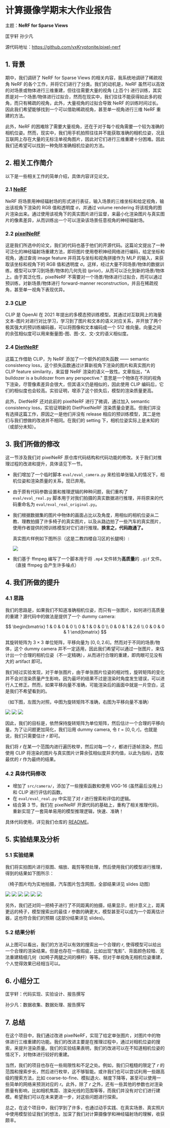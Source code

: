 # 计算摄像学期末大作业报告

主题：**NeRF for Sparse Views**

匡宇轩 孙少凡

源代码地址：https://github.com/yxKryptonite/pixel-nerf

## 1. 背景

期中，我们调研了 NeRF for Sparse Views 的相关内容，我系统地调研了稀疏视角 NeRF 的各个工作，并将它们进行了分类。我们的动机是，NeRF 虽然可以高效的对场景或物体进行三维重建，但往往需要大量的视角 (上百个) 进行训练，其实质是对一个场景/物体进行过拟合，然而在现实中，我们往往不能获得如此多的视角，而只有稀疏的视角，此外，大量视角的过拟合导致 NeRF 的训练时间过长。因此我们希望能够找到一个可以借助稀疏视角，甚至单一视角进行三维 NeRF 重建的方法。

此外，NeRF 的困难除了需要大量视角，还在于对于每个视角需要一个较为准确的相机位姿。然而，现实中，我们用手机拍照往往并不能获取准确的相机位姿，况且互联网上存在大量的无标注单视角图片，因此对它们进行三维重建十分困难。因此我们还希望可以找到一种免除准确相机位姿的方法。

## 2. 相关工作简介

以下是一些相关工作的简单介绍，具体内容详见论文。

### 2.1 [NeRF](https://arxiv.org/abs/2003.08934)

NeRF 将场景用神经辐射场的形式进行表征，输入场景的三维坐标和给定视角，输出该视角下渲染的 RGB 值和透明度 $\sigma$，并通过 volume rendering 将该视角的图片渲染出来。通过使用该视角下的真实图片进行监督，来最小化渲染图片与真实图片的像素差异，从而训练出一个可以渲染该场景任意视角的神经辐射场。

### 2.2 [pixelNeRF](https://arxiv.org/abs/2012.02190)

这是我们所选中的论文，我们的代码也基于他们的开源代码。这篇论文提出了一种可泛化的神经辐射场重建方法，即将图片使用卷积神经网络进行编码，给定坐标和视角，通过查询 image feature 并将其与坐标和视角拼接作为 MLP 的输入，来获取该坐标和视角下的 RGB 值和透明度 $\sigma$。这样，经过大量不同场景/物体的数据训练，模型可以学习到场景/物体的几何先验 (prior)，从而可以泛化到新的场景/物体上。由于其泛化性，pixelNeRF 不需要对一个场景/物体进行过拟合，而可以通过预训练，对新场景/物体进行 forward-manner reconstruction，并且在稀疏视角，甚至单一视角下表现优异。

### 2.3 [CLIP](https://arxiv.org/abs/2103.00020)

CLIP 是 OpenAI 在 2021 年提出的多模态预训练模型。其通过对互联网上的海量文本-图片对进行对比学习，学习到了图片和文本的语义对应关系，并开放了两个极其强大的预训练编码器，可以将图像和文本编码成一个 512 维向量。向量之间的余弦相似度可以用来衡量图-图、图-文、文-文的语义相似度。

### 2.4 [DietNeRF](https://arxiv.org/abs/2104.00677)

这篇工作借助 CLIP，为 NeRF 添加了一个额外的损失函数 —— semantic consistency loss，这个损失函数通过计算新视角下渲染的图片和真实图片的 CLIP feature similarity，来监督 NeRF 渲染的语义一致性。文章指出，"A bulldozer is a bulldozer from any perspective." 意思是一个物体在不同的视角下渲染，尽管像素差异会很大，但其语义仍是相似的，因此使用 CLIP 编码后，它们的相似度也会较高。实验证明，增添了这个损失后，模型的渲染质量更高。

此外，DietNeRF 还对此前的 pixelNeRF 进行了微调，通过加入 semantic consistency loss，实验证明新的 DietPixelNeRF 渲染质量会更高。但我们并没有选择这篇工作，原因之一是他们并没有 release 相应的预训练模型，其二是他们与我们想做的改进并不相同。在我们的 setting 下，相机位姿实际上是未知的（或部分未知）。

## 3. 我们所做的修改

这一节涉及我们对 pixelNeRF 原仓库代码结构和代码功能的修改。关于我们对推理过程的改进和提升，具体请见下一节。

- 我们增加了一个临时脚本 `eval/eval_camera.py` 来检验单张输入的情况下，相机位姿和渲染质量的关系，现已弃用。
- 由于原有代码参数设置和推理逻辑的种种问题，我们重构了 `eval/eval_real.py` 脚本用于对我们拍摄的真实数据进行推理，并将原来的代码重命名为 `eval/eval_real_original.py`。
- 我们根据数据集的图片中物体的画面占比以及角度，用相似的相机位姿从二教、理教拍摄了许多椅子的真实图片，以及从路边拍了一些汽车的真实图片，使用作者提供的预训练模型对它们进行推理。**换言之，代码跑通了。**
  
  真实图片样例如下图所示（这是二教四楼自习区的长腿椅）:

  ![](real.jpg)

- 我们基于 ffmpeg 编写了一个脚本用于将 `.mp4` 文件转为**高质量**的 `.gif` 文件。（直接 ffmpeg 会产生许多噪点）

## 4. 我们所做的提升

### 4.1 思路

我们的思路是，如果我们不知道准确相机位姿，而只有一张图片，如何进行高质量的重建？源代码中的做法是提供了一个 dummy camera:

$$
\begin{bmatrix}
1 & 0 & 0 & 0 \\
0 & 1 & 0 & 0 \\
0 & 0 & 1 & 2.6 \\
0 & 0 & 0 & 1
\end{bmatrix}
$$

其旋转矩阵为 $3 \times 3$ 单位矩阵，平移向量为 $[0,0,2.6]$。然而对于不同的场景/物体，这个 dummy camera 并不一定适用，因此我们希望可以通过一张图片，来估计出一个合理的相机位姿（不一定精确），从而进行合理的重建，即肉眼可见没有大的 artifact 即可。

我们经过实验发现，对于单张图片，由于单张图片位姿的相对性，旋转矩阵的变化并不会对渲染质量产生影响，因为最坏的结果不过是渲染时角度发生错误，可以进行人工修正。然而，如果平移向量不准确，可能渲染后的画面中就是一片空白，这是我们不希望看到的。

（如下图，左图为对照，中图为旋转矩阵不准确，右图为平移向量不准确）

![](good.gif) ![](bad_rotation.gif) ![](bad_translation.gif)

因此，我们的目标是，依然保持旋转矩阵为单位矩阵，然后估计一个合理的平移向量。为了让问题更加简化，我们沿用 dummy camera, 令 $t=[0,0,r]$，也就是说，我们只需要估计 $r$ 即可。

我们将 $r$ 在某一个范围内进行遍历枚举，然后对每一个 $r$，都进行逐帧渲染，然后使用 CLIP 将渲染的图片与真实图片计算余弦相似度并求均值，以此为指标，选取最优的 $r$ 作为最终的结果。

### 4.2 具体代码修改

- 增加了 `src/camera/`，添加了一些搜索函数和使用 VGG-16 (虽然最后没用上) 和 CLIP 进行评估的函数。
- 在 `eval/eval_real.py` 中实现了对 $r$ 进行搜索和评估的逻辑。
- 结合第 3 节，我们在 pixelNeRF 开源代码的基础上，重构了相关推理代码，重新实现了一套简单易用的模型推理逻辑，快速、准确！

具体代码使用，详见我们仓库的 [README](https://github.com/yxKryptonite/pixel-nerf/blob/master/README.md)。

## 5. 实验结果及分析

### 5.1 实验结果

我们将实拍图片进行抠图、缩放、裁剪等预处理，然后使用我们的模型进行推理，得到的结果如下图所示：

（椅子图片均为实地拍摄，汽车图片包含网图，全部结果详见 slides 动图）

![](chair1.gif) ![](chair2.gif) ![](chair3.gif) ![](car1.gif) ![](car2.gif) ![](car3.gif)

另外，我们还对同一把椅子进行了不同距离的拍摄，结果显示，统计意义上，距离更远的椅子，模型搜索出的最佳 $r$ 参数的确更大，模型甚至可以成为一个距离估计器，这也符合我们的预期 (这部分结果详见 slides)。

### 5.2 结果分析

从上图可以看出，我们的方法可以有效的搜索出一个合理的 $r$, 使得模型可以给出一个合理的渲染结果。但是也存在一些瑕疵，比如出现“鬼影”、背面颜色较暗、无法重建精细几何（如椅子两腿之间的横杆）等等。但对于单视角无相机位姿重建，个人觉得效果已经相当可以。

## 6. 小组分工

匡宇轩：代码实现、实验设计、报告撰写

孙少凡：数据收集、数据处理、报告撰写

## 7. 总结

在这个项目中，我们通过改进 pixelNeRF，实现了给定单张图片，对图片中的物体进行三维重建的功能。我们的改进主要是在推理过程中，通过对相机位姿的搜索，来提升渲染质量。我们的实验结果表明，我们的改进可以在不知道相机位姿的情况下，对物体进行较好的重建。

当然，我们的项目也存在一些局限性和不足之处。例如，我们只粗糙的限定了 $r$ 的范围和搜索步长，然后进行枚举，这不够智能。或许我们也可以尝试利用一些跟高级的搜索方法，比如 coarse-to-fine、模拟退火、梯度下降等，甚至可以使用一些简单的网络来预测对应的 $r$。此外，除了 $r$ 之外，还有一些其他的参数也对渲染质量有影响，比如相机焦距、渲染光线的范围等等，而我们并没有对它们进行建模。希望我们可以在未来更进一步，对这些问题进行探索。

总之，在这个项目中，我们学到了许多，也通过动手实践、在真实场景、真实照片中使用模型验证我们的想法，加深了我们对计算摄像学和神经辐射场的理解，收获颇丰。

